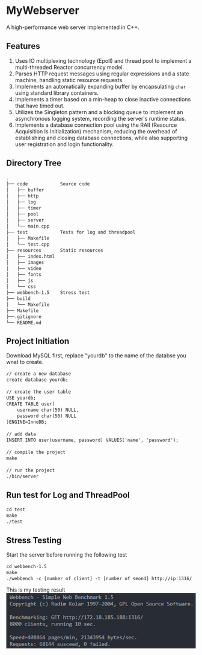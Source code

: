 # MyWebserver
A high-performance web server implemented in C++.

## Features
1. Uses IO multiplexing technology (Epoll) and thread pool to implement a multi-threaded Reactor concurrency model.
2. Parses HTTP request messages using regular expressions and a state machine, handling static resource requests.
3. Implements an automatically expanding buffer by encapsulating `char` using standard library containers.
4. Implements a timer based on a min-heap to close inactive connections that have timed out.
5. Utilizes the Singleton pattern and a blocking queue to implement an asynchronous logging system, recording the server's runtime status.
6. Implements a database connection pool using the RAII (Resource Acquisition Is Initialization) mechanism, reducing the overhead of establishing and closing database connections, while also supporting user registration and login functionality.

## Directory Tree
```
.
├── code            Source code
│   ├── buffer
│   ├── http
│   ├── log
│   ├── timer
│   ├── pool
│   ├── server
│   └── main.cpp
├── test            Tests for log and threadpool
│   ├── Makefile
│   └── test.cpp
├── resources       Static resources
│   ├── index.html
│   ├── images
│   ├── video
│   ├── fonts
│   ├── js
│   └── css
├── webbench-1.5    Stress test
├── build          
│   └── Makefile
├── Makefile
├──.gitignore
└── README.md
```

## Project Initiation
Download MySQL first, replace "yourdb" to the name of the databse you wnat to create.
```
// create a new database
create database yourdb;

// create the user table
USE yourdb;
CREATE TABLE user(
    username char(50) NULL,
    password char(50) NULL
)ENGINE=InnoDB;

// add data
INSERT INTO user(username, password) VALUES('name', 'password');

// compile the project
make

// run the project
./bin/server
```

## Run test for Log and ThreadPool
```
cd test
make
./test
```

## Stress Testing
Start the server before running the following test
```
cd webbench-1.5
make
./webbench -c [number of client] -t [number of seond] http://ip:1316/
```
This is my testing result  
![stress-testing-image](/resources/images/stress-testing.png)